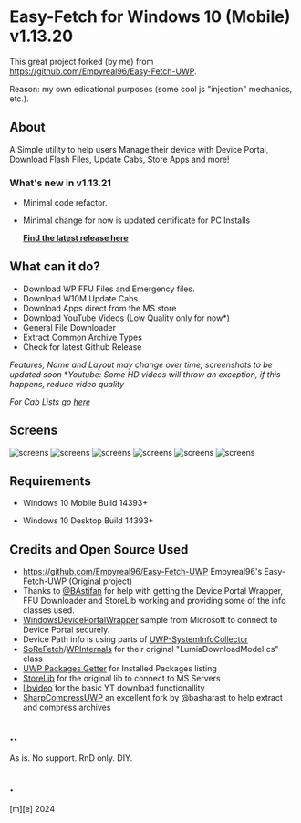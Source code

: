 # Easy-Fetch for Windows 10 (Mobile) v1.13.20

This great project forked (by me) from https://github.com/Empyreal96/Easy-Fetch-UWP. 

Reason: my own edicational purposes (some cool js "injection" mechanics, etc.).


## About

A Simple utility to help users Manage their device with Device Portal, Download Flash Files, Update Cabs, Store Apps and more!


### What's new in v1.13.21

- Minimal code refactor.
- Minimal change for now is updated certificate for PC Installs


  **[Find the latest release here](https://github.com/Empyreal96/Easy-Fetch-UWP/releases/tag/1.13.16-prerelease)**


## What can it do?

- Download WP FFU Files and Emergency files.
- Download W10M Update Cabs
- Download Apps direct from the MS store
- Download YouTube Videos (Low Quality only for now*)
- General File Downloader
- Extract Common Archive Types
- Check for latest Github Release

*Features, Name and Layout may change over time, screenshots to be updated soon*
**Youtube: Some HD videos will throw an exception, if this happens, reduce video quality*

*For Cab Lists go [here](https://github.com/empyreal96/WPCabLinks.db)* 


## Screens

![screens](screens/img01.jpg)
![screens](screens/img02.jpg)
![screens](screens/img03.jpg)
![screens](screens/img04.jpg)
![screens](screens/img05.jpg)
![screens](screens/img06.jpg)


## Requirements

-  Windows 10 Mobile Build 14393+

- Windows 10 Desktop Build 14393+



## Credits and Open Source Used

- https://github.com/Empyreal96/Easy-Fetch-UWP Empyreal96's Easy-Fetch-UWP (Original project)
- Thanks to [@BAstifan](https://github.com/basharast) for help with getting the Device Portal Wrapper, FFU Downloader and StoreLib working and providing some of the info classes used.
- [WindowsDevicePortalWrapper](https://github.com/Microsoft/WindowsDevicePortalWrapper) sample from Microsoft to connect to Device Portal securely.
- Device Path info is using parts of [UWP-SystemInfoCollector](https://github.com/validvoid/UWP-SystemInfoCollector)
- [SoReFetch](https://github.com/gus33000/SoReFetch)/[WPInternals](https://github.com/ReneLergner/WPinternals) for their original "LumiaDownloadModel.cs" class
- [UWP Packages Getter](https://github.com/colinkiama/UWPPackagesGetter) for Installed Packages listing
- [StoreLib](https://github.com/StoreDev/StoreLib) for the original lib to connect to MS Servers
- [libvideo](https://github.com/omansak/libvideo) for the basic YT download functionallity
- [SharpCompressUWP](https://github.com/basharast/SharpCompressUWP) an excellent fork by @basharast to help extract and compress archives
 

## ..
As is. No support. RnD only. DIY. 

## .
[m][e] 2024
